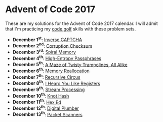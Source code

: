 # Advent of Code 2017
These are my solutions for the Advent of Code 2017 calendar.  I will
admit that I'm practicing my [code golf](https://en.wikipedia.org/wiki/Code_golf)
skills with these problem sets.

* __December 1<sup>st</sup>__: [Inverse CAPTCHA](December01/)
* __December 2<sup>nd</sup>__: [Corruption Checksum](December02/)
* __December 3<sup>rd</sup>__: [Spiral Memory](December03/)
* __December 4<sup>th</sup>__: [High-Entropy Passphrases](December04/)
* __December 5<sup>th</sup>__: [A Maze of Twisty Trampolines, All Alike](December05/)
* __December 6<sup>th</sup>__: [Memory Reallocation](December06/)
* __December 7<sup>th</sup>__: [Recursive Circus](December07/)
* __December 8<sup>th</sup>__: [I Heard You Like Registers](December08/)
* __December 9<sup>th</sup>__: [Stream Processing](December09/)
* __December 10<sup>th</sup>__: [Knot Hash](December10/)
* __December 11<sup>th</sup>__: [Hex Ed](December11/)
* __December 12<sup>th</sup>__: [Digital Plumber](December12/)
* __December 13<sup>th</sup>__: [Packet Scanners](December13/)